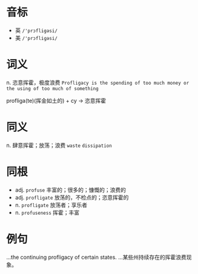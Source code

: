 # 音标

- 英 `/'prɔfligəsi/`
- 美 `/'prɔfliɡəsi/`

# 词义

n. 恣意挥霍，极度浪费
`Profligacy is the spending of too much money or the using of too much of something`



profliga(te)(挥金如土的) + cy → 恣意挥霍

# 同义

n. 肆意挥霍；放荡；浪费
`waste` `dissipation`

# 同根

- adj. `profuse` 丰富的；很多的；慷慨的；浪费的
- adj. `profligate` 放荡的，不检点的；恣意挥霍的
- n. `profligate` 放荡者；享乐者
- n. `profuseness` 挥霍；丰富

# 例句

...the continuing profligacy of certain states.
...某些州持续存在的挥霍浪费现象。


